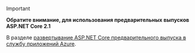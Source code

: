 > [!IMPORTANT]
> **Обратите внимание, для использования предварительных выпусков ASP.NET Core 2.1**
>
> В разделе [развертывание ASP.NET Core предварительного выпуска в службу приложений Azure](xref:host-and-deploy/azure-apps/index#deploy-aspnet-core-preview-release-to-azure-app-service).
